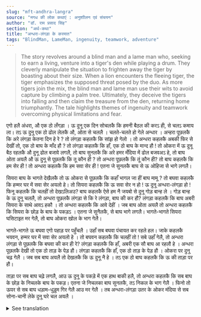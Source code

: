 ```yaml
---
slug: "mft-andhra-langra"
source: "मगध की लोक कथाएं : अनुशाीलन एवं संचयन"
author: "डॉ. राम प्रसाद सिंह"
section: "अर्थ-कथा"
title: "अन्धरा-लंगड़ा के करमात"
tags: "BlindMan, LameMan, ingenuity, teamwork, adventure"
---
```

<blockquote>
The story revolves around a blind man and a lame man who, seeking to earn a living, venture into a tiger's den while playing a drum. They cleverly manipulate the situation to frighten away the tiger by boasting about their size. When a lion encounters the fleeing tiger, the tiger emphasizes the supposed threat posed by the duo. As more tigers join the mix, the blind man and lame man use their wits to avoid capture by climbing a palm tree. Ultimately, they deceive the tigers into falling and then claim the treasure from the den, returning home triumphantly. The tale highlights themes of ingenuity and teamwork overcoming physical limitations and fear.
</blockquote>

एगो हलै अंधरा, औ एक ठो लँगड़ा । ऊ दुनू एक दिन सोचलकै कि हमनी बैठल की करऽ ही, से चलऽ कमाय ला। तऽ ऊ दुनू एक ठो ढोल लेलकै औ, ओता से चललै । चलते-चलते हो गेले अन्धार । अन्हरा पूछलकै कि अरे लंगड़ा केतना दिन हे रे ? तो लंगड़ा कहलकै कि सांझ हो गेलो । तो अन्धरा कहलकै अबकी फिर से देखीं तो, एक ठो बाघ के माँद हौ ? तो लंगड़ा कहलकै कि हाँ, एक ठो बाघ के मान्द हौ ! तो ओकरा में ऊ दुनू बैठ रहलकै औ दुनू ढोल बजावे लगलै, तो बाघ सुनलकै कि अरे हमर मँदिया में ढोल बजवअऽ हे, तो बाघ ओता अयलै औ ऊ दुनू से पूछलकै कि तू कौन ही ? तो अन्धरा पूछलकै कि तूं कौन ही? तो बाघ कहलकै कि हम सेर ही ! तो अन्धरा कहलकै कि हम सवा सेर ही ! एतना जे सुनलकै बाघ से ऊ ओहिजा से भागे लगलै। 

सियरा बाघ के भागते देखैलकै तो ऊ ओकरा से पूछलकै कि कहाँ भागल जा हीं बाघ मामू ? तो बघवा कहलकै कि हम्मर घर में सवा सेर अयलो हे। तो सियरा कहलकै कि ऊ सवा सेर न हो ! ऊ दुनू अन्धरा-लंगड़ा हो ! फिनू कहलकै कि चलहीं तो देखऽलिअउ? बाघ कहलकै ऐसे हम नै जयबो से दुनू गोड़ बान्ह ले । गोड़ बान्ह के ऊ दुनू चललै, तो अन्धरा पूछलकै लंगड़ा से कि रे लंगड़ा, बाघ की कर हौ? लंगड़ा कहलकै कि बाघ अबरी सियरा के साथे आवऽ हकौ । तो अन्धरा कहलकै कि आवे देहीं । जब बाघ ओता अयलै तो अन्धरा कहलकै कि सियरा के छोड़ के बाघ के पकड़ऽ । एतना जे सुनैलकै, से बाघ भागे लगलै। भागते-भागते सियरा घसिटाइत मर गेलै, तो बाघ ओकरा खोल के भाग गेलै। 

भागते-भागते ऊ बघवा एगो पहाड़ पर पहुँचलै । उहाँ सब बघवा पंचायत कर रहले हल। जाके कहलकै भयवन, हम्मर घर में सवा सेर अयलो हे । तो बघवन कहलकै कि चलहीं तो ! सबे उहाँ गेलै, तो अन्धरा लंगड़ा से पूछलकै कि बघवा की कर ही रे? लंगड़ा कहलकै कि हाँ, अबरी एक सौ बाघ आ रहलौ हे । अन्धरा पूछलकै देखी तो एक ठो ताड़ के पेड़ हौ। लंगड़ा कहलकै कि हाँ, एक ठो ताड़ के पेड़ हौ । ओकरा पर दुनू चढ़ गेलै । जब सब बाघ अयलै तो देखलकै कि ऊ दुनू नै हे । तऽ एक ठो बाघ कहलकै कि ऊ की ताड़ा पर हौ। 

ताड़ा पर सब बाघ चढ़े लगलै, आउ ऊ दुनू के पकड़े में एक हाथ बाकी हलै, तो अन्धरा कहलकै कि सब बाघ के छोड़ के निचलके बाघ के पकड़। एतना जे निचलका बाघ सुनलकै, तऽ निकल के भाग गेलै । फिनो तो ऊपर से सब बाघ धड़ाम-धुड़ुम  गिर गेलै आउ मर गेलै । तब अन्धरा-लंगड़ा उतर के ओकर मंदिया से सब सोना-चानी लेके दुनू घरे चल अयलै । 

<details>
<summary>See translation</summary>

Once, there was a blind man and a lame man. One day, they decided that instead of sitting idle, they would go out to earn something. So they took a drum and set off. While they were walking, it became dark. The blind man asked the lame man how long it had been. The lame man replied that it was evening now. The blind man then asked if there was a tiger's den nearby. The lame man confirmed that there was indeed a tiger's den. They both sat down in it and started to play the drum. Hearing the drum in his den, the tiger came out and asked who they were. The blind man asked the tiger who he was. The tiger replied that he was the king of the jungle! The blind man boasted that he was one and a quarter times that size! Hearing this, the tiger ran away in fear.

Seeing the tiger running away, the lion asked him where he was fleeing to, uncle tiger. The tiger replied that there was a blind man and a lame man in his den. The lion said that they were not a lion! They were both the blind man and the lame man! Then he suggested that they go and check. The tiger said he wouldn't go; he would tie both of his legs. Tying his legs, he went, and the blind man asked the lame man what the tiger was doing. The lame man replied that the tiger was coming along with the lion. The blind man said to let him come. When the tiger arrived, the blind man instructed the lame man to catch the tiger instead of the lion. Upon hearing this, the tiger ran away. While escaping, the lion got dragged and died, and then the tiger fled from there.

While running, the tiger reached a hill. There, all the other tigers were having a council. He approached them and said, "Dear friends, there's a blind man and a lame man in my den." The tigers said, "Let's go!" They all went there, and the blind man asked the lame man what the tiger was doing. The lame man responded that yes, now a hundred tigers were coming. The blind man asked if he could see a palm tree. The lame man confirmed that there was indeed a palm tree. They both climbed it. When all the tigers arrived, they noticed that the two weren't there. Then one tiger said that they must be on the palm tree.

All the tigers started climbing the palm tree, and there was still one hand's reach remaining to catch the two. The blind man said to let go of all the tigers and catch the one at the bottom. As soon as the bottom tiger heard this, he quickly escaped. After that, all the tigers fell down from above and died. Then the blind man and the lame man descended from the palm tree and took all the gold and silver from the tiger's den and returned home.
</details>